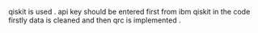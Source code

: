 qiskit is used .
api key should be entered first from ibm qiskit
in the code 
firstly data is cleaned and then qrc is implemented .
